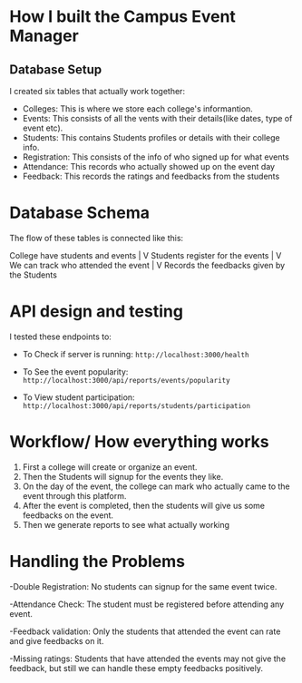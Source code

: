 # How I built the Campus Event Manager 

## Database Setup

I created six tables that actually work together: 

- Colleges: This is where we store each college's informantion.
- Events: This consists of all the vents with their details(like dates, type of event etc).
- Students: This contains Students profiles or details with their college info.
- Registration: This consists of the info of who signed up for what events
- Attendance: This records who actually showed up on the event day
- Feedback: This records the ratings and feedbacks from the students  

# Database Schema

The flow of these tables is connected like this: 

College have students and events
            |
            V
Students register for the events 
            |
            V
We can track who attended the event 
            |
            V
Records the feedbacks given by the Students 


# API design and testing 

I tested these endpoints to:

- To Check if server is running: `http://localhost:3000/health`

- To See the event popularity: `http://localhost:3000/api/reports/events/popularity`

- To View student participation: `http://localhost:3000/api/reports/students/participation`

# Workflow/ How everything works

1. First a college will create or organize an event.
2. Then the Students will signup for the events they like.
3. On the day of the event, the college can mark who actually came to the event through this platform.
4. After the event is completed, then the students will give us some feedbacks on the event.
5. Then we generate reports to see what actually working

# Handling the Problems 

-Double Registration: No students can signup for the same event twice.

-Attendance Check: The student must be registered before attending any event.

-Feedback validation: Only the students that attended the event can rate and give feedbacks on it.

-Missing ratings: Students that have attended the events may not give the feedback, but still we can handle these empty feedbacks positively.